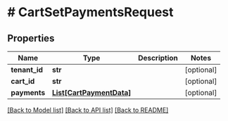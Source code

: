 # # CartSetPaymentsRequest


## Properties 


Name | Type | Description | Notes
------------ | ------------- | ------------- | -------------
**tenant_id**| **str** |   | [optional]
**cart_id**| **str** |   | [optional]
**payments**| [**List[CartPaymentData]**](CartPaymentData.md) |   | [optional]


[[Back to Model list]](../../README.md#models) [[Back to API list]](../../README.md#endpoints) [[Back to README]](../../README.md)

